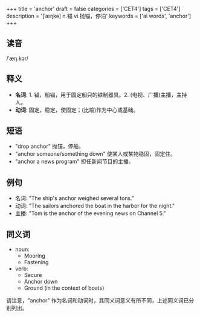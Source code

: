+++
title = 'anchor'
draft = false
categories = ['CET4']
tags = ['CET4']
description = '[ˈæŋkə] n.锚 vi.抛锚，停泊'
keywords = ['ai words', 'anchor']
+++

## 读音
/ˈæŋ.kər/

## 释义
- **名词**: 1. 锚，船锚，用于固定船只的铁制器具。2. (电视、广播)主播，主持人。
- **动词**: 固定，稳定，使固定；(比喻)作为中心或基础。

## 短语
- "drop anchor" 抛锚，停船。
- "anchor someone/something down" 使某人或某物稳固，固定住。
- "anchor a news program" 担任新闻节目的主播。

## 例句
- 名词: "The ship's anchor weighed several tons."
- 动词: "The sailors anchored the boat in the harbor for the night."
- 主播: "Tom is the anchor of the evening news on Channel 5."

## 同义词
- noun:
  - Mooring
  - Fastening
- verb:
  - Secure
  - Anchor down
  - Ground (in the context of boats)
  
请注意，"anchor" 作为名词和动词时，其同义词意义有所不同，上述同义词已分别列出。
